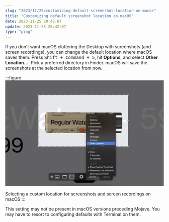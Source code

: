 ```yaml
---
slug: "2023/11/25/customizing-default-screenshot-location-on-macos"
title: "Customizing default screenshot location on macOS"
date: 2023-11-25 20:42:07
update: 2023-11-25 20:42:07
type: "ping"
---
```


If you don't want macOS cluttering the Desktop with screenshots (and screen recordings), you can change the default location where macOS saves them. Press <kbd>Shift + Command + 5</kbd>, hit __Options__, and select __Other Location&hellip;__. Pick a preferred directory in Finder. macOS will save the screenshots at the selected location from now.

:::figure
![A screenshot of context menu to select a custom location for screenshots on macOS](./images/2023-11-25-20-42-07-customizing-default-screenshot-location-on-macos-01.png)

Selecting a custom location for screenshots and screen recordings on macOS
:::

This setting may not be present in macOS versions preceding Mojave. You may have to resort to configuring defaults with Terminal on them.
